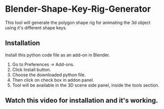 # Blender-Shape-Key-Rig-Generator
This tool will generate the polygon shape rig for animating the 3d object using it's different shape keys.

## Installation 
Install this python code file as an add-on in Blender.
1. Go to Preferences -> Add-ons.
2. Click Install button.
3. Choose the downloaded python file.
4. Then click on check box in addon panel.
5. Tool will be available in the 3D scene side panel, inside the tools section.

## Watch this video for installation and it's working.
